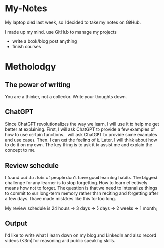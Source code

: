 # My-Notes
My laptop died last week, so I decided to take my notes on GitHub.

I made up my mind. 
use GitHub to manage my projects 
- write a book/blog post anything
- finish courses

# Metholodgy
## The power of writing
You are a thinker, not a collector.
Write your thoughts down.

## ChatGPT
Since ChatGPT revolutionalizes the way we learn, I will use it to help me get better at explaining. First, I will ask ChatGPT to provide a few examples of how to use certain functions. I will ask ChatGPT to provide some examples and use cases. Then, I can get the feeling of it. Later, I will think about how to do it on my own. The key thing is to ask it to assist me and explain the concept to me.

## Review schedule
I found out that lots of people don't have good learning habits. The biggest challenge for any learner is to stop forgetting. How to learn effectively means how not to forget. The question is that we need to internalize things to commit to our long-term memory rather than reciting and forgetting after a few days. I have made mistakes like this for too long.

My review schedule is 24 hours -> 3 days -> 5 days -> 2 weeks -> 1 month;

## Output
I'd like to write what I learn down on my blog and LinkedIn and also record videos (<3m) for reasoning and public speaking skills.
